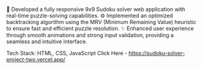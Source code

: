 🧩 Developed a fully responsive 9x9 Sudoku solver web application with real-time puzzle-solving capabilities.
⚙️ Implemented an optimized backtracking algorithm using the MRV (Minimum Remaining Value) heuristic to ensure fast and efficient puzzle resolution.
✨ Enhanced user experience through smooth animations and strong input validation, providing a seamless and intuitive interface.

Tech Stack: HTML, CSS, JavaScript
Click Here - https://sudoku-solver-project-two.vercel.app/
